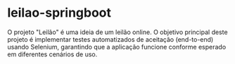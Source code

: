 # leilao-springboot
O projeto "Leilão" é uma ideia de um leilão online. O objetivo principal deste projeto é implementar testes automatizados de aceitação (end-to-end) usando Selenium, garantindo que a aplicação funcione conforme esperado em diferentes cenários de uso.
